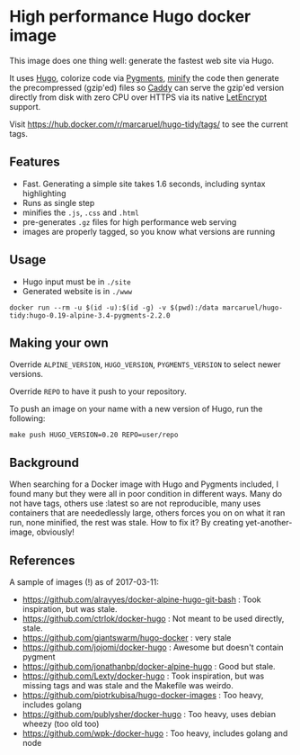 # High performance Hugo docker image

This image does one thing well: generate the fastest web site via Hugo.

It uses [Hugo](https://gohugo.io/), colorize code via
[Pygments](http://pygments.org/),
[minify](https://github.com/tdewolff/minify/cmd/minify) the code then generate
the precompressed (gzip'ed) files so [Caddy](https://caddyserver.com/) can serve
the gzip'ed version directly from disk with zero CPU over HTTPS via its native
[LetEncrypt](https://letsencrypt.org/) support.

Visit https://hub.docker.com/r/marcaruel/hugo-tidy/tags/ to see the current
tags.


## Features

- Fast. Generating a simple site takes 1.6 seconds, including syntax
  highlighting
- Runs as single step
- minifies the `.js`, `.css` and `.html`
- pre-generates `.gz` files for high performance web serving
- images are properly tagged, so you know what versions are running


## Usage

- Hugo input must be in `./site`
- Generated website is in `./www`

```
docker run --rm -u $(id -u):$(id -g) -v $(pwd):/data marcaruel/hugo-tidy:hugo-0.19-alpine-3.4-pygments-2.2.0
```


## Making your own

Override `ALPINE_VERSION`, `HUGO_VERSION`, `PYGMENTS_VERSION` to select newer
versions.

Override `REPO` to have it push to your repository.

To push an image on your name with a new version of Hugo, run the following:
```
make push HUGO_VERSION=0.20 REPO=user/repo
```


## Background

When searching for a Docker image with Hugo and Pygments included, I found many
but they were all in poor condition in different ways. Many do not have tags,
others use :latest so are not reproducible, many uses containers that are
neededlessly large, others forces you on on what it ran run, none minified, the
rest was stale.  How to fix it? By creating yet-another-image, obviously!


## References

A sample of images (!) as of 2017-03-11:

- https://github.com/alrayyes/docker-alpine-hugo-git-bash : Took inspiration,
  but was stale.
- https://github.com/ctrlok/docker-hugo : Not meant to be used directly, stale.
- https://github.com/giantswarm/hugo-docker : very stale
- https://github.com/jojomi/docker-hugo : Awesome but doesn't contain pygment
- https://github.com/jonathanbp/docker-alpine-hugo : Good but stale.
- https://github.com/Lexty/docker-hugo : Took inspiration, but was missing tags
  and was stale and the Makefile was weirdo.
- https://github.com/piotrkubisa/hugo-docker-images : Too heavy, includes golang
- https://github.com/publysher/docker-hugo : Too heavy, uses debian wheezy (too
  old too)
- https://github.com/wpk-/docker-hugo : Too heavy, includes golang and node
